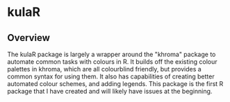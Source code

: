 # kulaR

## Overview
The kulaR package is largely a wrapper around the "khroma"  package to automate common tasks with colours in R. 
It builds off the existing colour palettes in khroma, which are all colourblind friendly, but provides a common syntax for using them. 
It also has capabilities of creating better automated colour schemes, and adding legends.
This package is the first R package that I have created and will likely have issues at the beginning.
